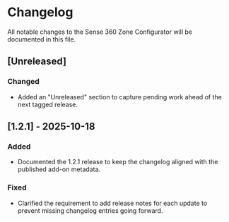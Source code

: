 # Changelog

All notable changes to the Sense 360 Zone Configurator will be documented in this file.

## [Unreleased]
### Changed
- Added an "Unreleased" section to capture pending work ahead of the next tagged release.

## [1.2.1] - 2025-10-18

### Added
- Documented the 1.2.1 release to keep the changelog aligned with the published add-on metadata.

### Fixed
- Clarified the requirement to add release notes for each update to prevent missing changelog entries going forward.

